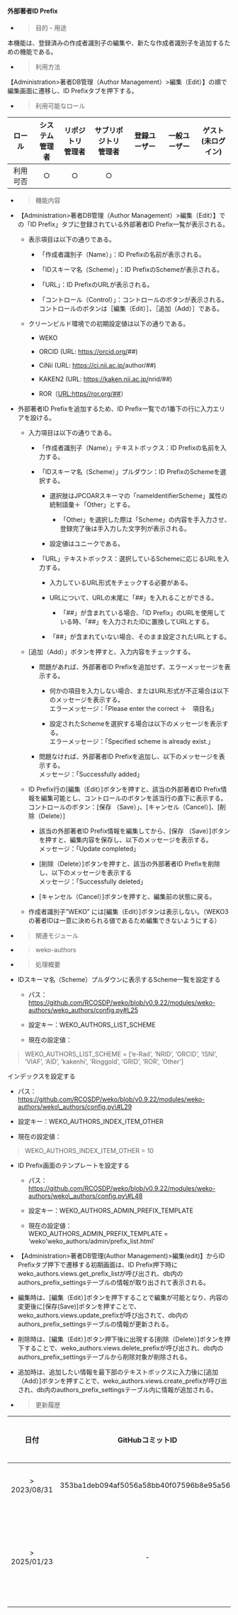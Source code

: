 #### 外部著者ID Prefix

  - > 目的・用途

本機能は、登録済みの作成者識別子の編集や、新たな作成者識別子を追加するための機能である。

  - > 利用方法

【Administration\>著者DB管理（Author Management）\>編集（Edit）】の順で編集画面に遷移し、ID Prefixタブを押下する。

  - > 利用可能なロール

|ロール|システム<br>管理者|リポジトリ<br>管理者|サブリポジトリ<br>管理者|登録ユーザー|一般ユーザー|ゲスト<br>(未ログイン)|
|:---:|:---:|:---:|:---:|:---:|:---:|:---:|
|利用可否|○|○|○| | | |

  - > 機能内容

<!-- end list -->

  - 【Administration\>著者DB管理（Author Management）\>編集（Edit）】での「ID Prefix」タブに登録されている外部著者ID Prefix一覧が表示される。
    
      - 表示項目は以下の通りである。
        
          - 「作成者識別子（Name）」：ID Prefixの名前が表示される。
        
          - 「IDスキーマ名（Scheme）」：ID PrefixのSchemeが表示される。
        
          - 「URL」：ID PrefixのURLが表示される。
        
          - 「コントロール（Control）」：コントロールのボタンが表示される。  
            コントロールのボタンは［編集（Edit）］、［追加（Add）］である。
    
      - クリーンビルド環境での初期設定値は以下の通りである。
        
          - WEKO
        
          - ORCID (URL: <https://orcid.org/>\#\#)
        
          - CiNii (URL: <https://ci.nii.ac.jp/>author/\#\#)
        
          - KAKEN2 (URL: <https://kaken.nii.ac.jp/>nrid/\#\#)
        
          - ROR（[URL:https//ror.org/\#\#](file:///C:\\Users\\masah\\Documents\\機能仕様書\\https\\ror.org\\)）

  - 外部著者ID Prefixを追加するため、ID Prefix一覧での1番下の行に入力エリアを設ける。
    
      - 入力項目は以下の通りである。
        
          - 「作成者識別子（Name）」テキストボックス：ID Prefixの名前を入力する。
        
          - 「IDスキーマ名（Scheme）」プルダウン：ID PrefixのSchemeを選択する。
            
              - 選択肢はJPCOARスキーマの「nameIdentifierScheme」属性の統制語彙＋「Other」とする。
                
                  - 「Other」を選択した際は「Scheme」の内容を手入力させ、登録完了後は手入力した文字列が表示される。
            
              - 設定値はユニークである。
        
          - 「URL」テキストボックス：選択しているSchemeに応じるURLを入力する。
            
              - 入力しているURL形式をチェックする必要がある。
            
              - URLについて、URLの末尾に「\#\#」を入れることができる。
                
                  - 「\#\#」が含まれている場合、「ID Prefix」のURLを使用している時、「\#\#」を入力されたIDに置換してURLとする。
            
              - 「\#\#」が含まれていない場合、そのまま設定されたURLとする。
    
      - \[追加（Add）」ボタンを押すと、入力内容をチェックする。
        
          - 問題があれば、外部著者ID Prefixを追加せず、エラーメッセージを表示する。
            
              - 何かの項目を入力しない場合、またはURL形式が不正場合は以下のメッセージを表示する。  
                エラーメッセージ：「Please enter the correct ＋　項目名」
            
              - 設定されたSchemeを選択する場合は以下のメッセージを表示する。  
                エラーメッセージ：「Specified scheme is already exist.」
        
          - 問題なければ、外部著者ID Prefixを追加し、以下のメッセージを表示する。  
            メッセージ：「Successfully added」
    
      - ID Prefix行の\[編集（Edit）\]ボタンを押すと、該当の外部著者ID Prefix情報を編集可能とし、コントロールのボタンを該当行の直下に表示する。  
        コントロールのボタン：\[保存 （Save）」、\[キャンセル（Cancel）\]、\[削除（Delete）\]
        
          - 該当の外部著者ID Prefix情報を編集してから、\[保存 （Save）\]ボタンを押すと、編集内容を保存し、以下のメッセージを表示する。  
            メッセージ：「Update completed」
        
          - \[削除（Delete）\]ボタンを押すと、該当の外部著者ID Prefixを削除し、以下のメッセージを表示する  
            メッセージ：「Successfully deleted」
        
          - \[キャンセル（Cancel）\]ボタンを押すと、編集前の状態に戻る。
    
      - 作成者識別子”WEKO” には\[編集（Edit）\]ボタンは表示しない。（WEKO3の著者IDは一意に決められる値であるため編集できないようにする）

<!-- end list -->

  - > 関連モジュール

<!-- end list -->

  - > weko-authors

<!-- end list -->

  - > 処理概要

<!-- end list -->

  - IDスキーマ名（Scheme）プルダウンに表示するScheme一覧を設定する
    
      - パス：   
        <https://github.com/RCOSDP/weko/blob/v0.9.22/modules/weko-authors/weko_authors/config.py#L25>
    
      - 設定キー：WEKO\_AUTHORS\_LIST\_SCHEME
    
      - 現在の設定値：

> WEKO\_AUTHORS\_LIST\_SCHEME = \[‘e-Rad’, ‘NRID’, ‘ORCID’, ‘ISNI’, ‘VIAF’, ‘AID’, ‘kakenhi’, ‘Ringgold’, ‘GRID’, ‘ROR’, ‘Other’\]

インデックスを設定する

  - パス：   
    https://github.com/RCOSDP/weko/blob/v0.9.22/modules/weko-authors/weko\_authors/config.py\#L29

  - 設定キー：WEKO\_AUTHORS\_INDEX\_ITEM\_OTHER

  - 現在の設定値：

> WEKO\_AUTHORS\_INDEX\_ITEM\_OTHER = 10

  - ID Prefix画面のテンプレートを設定する
    
      - パス：   
        https://github.com/RCOSDP/weko/blob/v0.9.22/modules/weko-authors/weko\_authors/config.py\#L48
    
      - 設定キー：WEKO\_AUTHORS\_ADMIN\_PREFIX\_TEMPLATE
    
      - 現在の設定値：  
        WEKO\_AUTHORS\_ADMIN\_PREFIX\_TEMPLATE = ‘weko'weko\_authors/admin/prefix\_list.html’

  - 【Administration\>著者DB管理(Author Management)\>編集(edit)】からID Prefixタブ押下で遷移する初期画面は、ID Prefix押下時にweko\_authors.views.get\_prefix\_listが呼び出され、db内のauthors\_prefix\_settingsテーブルの情報が取り出されて表示される。

  - 編集時は、\[編集（Edit）\]ボタンを押下することで編集が可能となり、内容の変更後に\[保存(Save)\]ボタンを押すことで、weko\_authors.views.update\_prefixが呼び出されて、db内のauthors\_prefix\_settingsテーブルの情報が更新される。

  - 削除時は、\[編集（Edit）\]ボタン押下後に出現する\[削除（Delete）\]ボタンを押下することで、weko\_authors.views.delete\_prefixが呼び出され、db内のauthors\_prefix\_settingsテーブルから削除対象が削除される。

  - 追加時は、追加したい情報を最下部のテキストボックスに入力後に\[追加（Add）\]ボタンを押すことで、weko\_authors.views.create\_prefixが呼び出され、db内のauthors\_prefix\_settingsテーブル内に情報が追加される。

<!-- end list -->

  - > 更新履歴

|日付|GitHubコミットID|更新内容|
|:---:|:---:|:---:|
|> 2023/08/31|353ba1deb094af5056a58bb40f07596b8e95a562|初版作成|
|> 2025/01/23|-|サブリポジトリ対応|